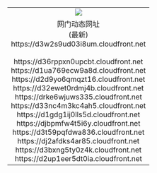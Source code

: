 ﻿<table>
  <tr></tr>
  <tr><td colspan=2 align=center><img src="https://d3w2s9ud03i8um.cloudfront.net/Up/oGate.jpg" /></td></tr>
  <tr><td colspan=2 align=center>网门动态网址<br/>(最新)
<br>https://d3w2s9ud03i8um.cloudfront.net
<br/>
<br>https://d36rppxn0upcbt.cloudfront.net
<br>https://d1ua769ecw9a8d.cloudfront.net
<br>https://d2d9yo6qmqzt16.cloudfront.net
<br>https://d32ewet0rdmj4b.cloudfront.net
<br>https://drke6wjuws335.cloudfront.net
<br>https://d33nc4m3kc4ah5.cloudfront.net
<br>https://d1gdg1ij0lls5d.cloudfront.net
<br>https://djbpmfw4t5i6y.cloudfront.net
<br>https://d3t59pqfdwa836.cloudfront.net
<br>https://dj2afdks4ar85.cloudfront.net
<br>https://d3bxng5ty0z4k.cloudfront.net
<br>https://d2up1eer5dt0ia.cloudfront.net
    </td>
  </tr>
</table>
